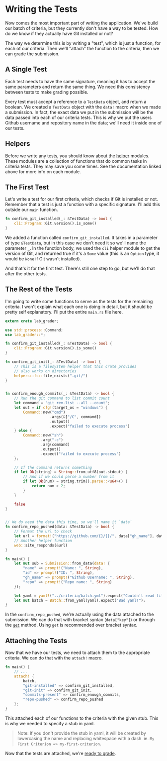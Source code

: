# Writing the Tests
Now comes the most important part of writing the application. We've build our batch of criteria, but they currently don't have a way to be tested. How do we know if they actually have Git installed or not?

The way we determine this is by writing a "test", which is just a function, for each of our criteria. Then we'll "attach" the function to the criteria, then we can grade the submission.

## A Single Test
Each test needs to have the same signature, meaning it has to accept the same parameters and return the same thing. We need this consistency between tests to make grading possible.

Every test must accept a reference to a `TestData` object, and return a boolean. We created a `TestData` object with the `data!` macro when we made a submission. In fact, the exact data we put in the submission will be the data passed into each of our criteria tests. This is why we put the users Github username and repository name in the data; we'll need it inside one of our tests.

## Helpers
Before we write any tests, you should know about the [helper](../helpers/home.md) modules. These modules are a collection of functions that do common tasks in criteria tests. They may save you some times. See the documentation linked above for more info on each module.

## The First Test
Let's write a test for our first criteria, which checks if Git is installed or not. Remember that a test is just a function with a specific signature. I'll add this outside our `main` function.

```rust ,noplaypen
fn confirm_git_installed(_: &TestData) -> bool {
    cli::Program::Git.version().is_some()
}
```

We added a function called `confirm_git_installed`. It takes in a parameter of type `&TestData`, but in this case we don't need it so we'll name the parameter `_`. In the function body, we used the `cli` helper module to get the version of Git, and returned true if it's a `Some` value (this is an `Option` type, it would be `None` if Git wasn't installed).

And that's it for the first test. There's still one step to go, but we'll do that after the other tests.


## The Rest of the Tests
I'm going to write some functions to serve as the tests for the remaining criteria. I won't explain what each one is doing in detail, but it should be pretty self explanatory. I'll put the entire `main.rs` file here.


```rust ,noplaypen
extern crate lab_grader;

use std::process::Command;
use lab_grader::*;

fn confirm_git_installed(_: &TestData) -> bool {
    cli::Program::Git.version().is_some()
}

fn confirm_git_init(_: &TestData) -> bool {
    // This is a filesystem helper that this crate provides
    // also works on directories
    helpers::fs::file_exists(".git/")
}


fn confirm_enough_commits(_: &TestData) -> bool {
    // Run the git command to list commit count
    let command = "git rev-list --all --count";
    let out = if cfg!(target_os = "windows") {
        Command::new("cmd")
                    .args(&["/C", command])
                    .output()
                    .expect("failed to execute process")
    } else {
        Command::new("sh")
                .arg("-c")
                .arg(command)
                .output()
                .expect("failed to execute process")
    };

    // If the command returns something
    if let Ok(string) = String::from_utf8(out.stdout) {
        // And if we could parse a number from it
        if let Ok(num) = string.trim().parse::<u64>() {
            return num > 2;
        }
    }

    false
}


// We do need the data this time, so we'll name it `data`
fn confirm_repo_pushed(data: &TestData) -> bool {
    // Format the url to check
    let url = format!("https://github.com/{}/{}/", data["gh_name"], data["repo"]);
    // Another helper function
    web::site_responds(&url)
}

fn main() {
    let mut sub = Submission::from_data(data! {
        "name" => prompt!("Name: ", String),
        "id" => prompt!("ID: ", String),
        "gh_name" => prompt!("Github Username: ", String),
        "repo" => prompt!("Repo name: ", String)
    });

    let yaml = yaml!("../criteria/batch.yml").expect("Couldn't read file");
    let mut batch = Batch::from_yaml(yaml).expect("Bad yaml!");
}
```

In the `confirm_repo_pushed`, we're actually using the data attached to the submission. We can do that with bracket syntax (`data["key"]`) or through the [`get`](https://doc.rust-lang.org/beta/std/collections/struct.HashMap.html#method.get) method. Using `get` is recommended over bracket syntax.


## Attaching the Tests
Now that we have our tests, we need to attach them to the appropriate criteria. We can do that with the `attach!` macro.

```rust ,noplaypen
fn main() {
    // ...
    attach! {
        batch,
        "git-installed" => confirm_git_installed,
        "git-init" => confirm_git_init,
        "commits-present" => confirm_enough_commits,
        "repo-pushed" => confirm_repo_pushed
    };
}
```

This attached each of our functions to the criteria with the given stub. This is why we needed to specify a stub in yaml.

> Note: If you don't provide the stub in yaml, it will be created by lowercasing the name and replacing whitespace with a dash. ie. `My First Criterion => my-first-criterion`.

Now that the tests are attached, we're [ready to grade](grade.md).
